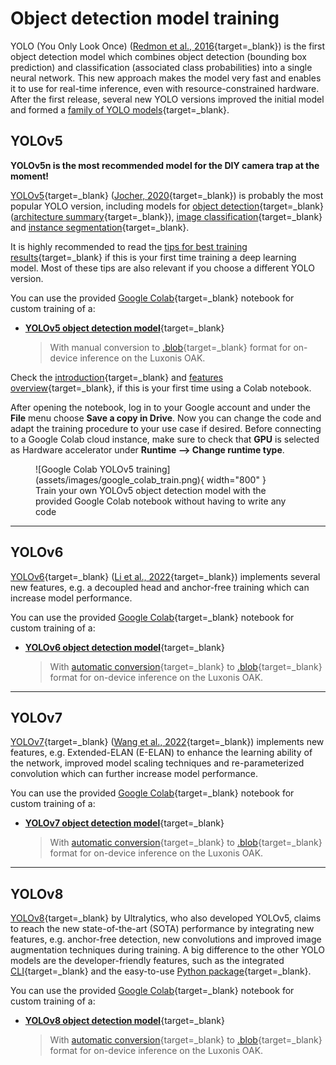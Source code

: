 # Object detection model training

YOLO (You Only Look Once) ([Redmon et al., 2016](https://doi.org/10.48550/arXiv.1506.02640){target=_blank})
is the first object detection model which combines object detection (bounding
box prediction) and classification (associated class probabilities) into a
single neural network. This new approach makes the model very fast and enables
it to use for real-time inference, even with resource-constrained hardware.
After the first release, several new YOLO versions improved the initial model
and formed a [family of YOLO models](https://blog.roboflow.com/guide-to-yolo-models/){target=_blank}.

## YOLOv5

**YOLOv5n is the most recommended model for the DIY camera trap at the moment!**

[YOLOv5](https://github.com/ultralytics/yolov5){target=_blank}
([Jocher, 2020](https://doi.org/10.5281/zenodo.3908559){target=_blank})
is probably the most popular YOLO version, including models for
[object detection](https://github.com/ultralytics/yolov5#pretrained-checkpoints){target=_blank}
([architecture summary](https://github.com/ultralytics/yolov5/issues/6998){target=_blank}),
[image classification](https://github.com/ultralytics/yolov5#classification){target=_blank} and
[instance segmentation](https://github.com/ultralytics/yolov5#segmentation){target=_blank}.

It is highly recommended to read the
[tips for best training results](https://github.com/ultralytics/yolov5/wiki/Tips-for-Best-Training-Results){target=_blank}
if this is your first time training a deep learning model. Most of these tips
are also relevant if you choose a different YOLO version.

You can use the provided [Google Colab](https://colab.research.google.com/){target=_blank}
notebook for custom training of a:

- [**YOLOv5 object detection model**](https://colab.research.google.com/github/maxsitt/insect-detect-ml/blob/main/notebooks/YOLOv5_detection_training_OAK_conversion.ipynb){target=_blank}
  > With manual conversion to
    [.blob](https://docs.luxonis.com/en/latest/pages/model_conversion){target=_blank}
    format for on-device inference on the Luxonis OAK.

Check the [introduction](https://colab.research.google.com/){target=_blank} and
[features overview](https://colab.research.google.com/notebooks/basic_features_overview.ipynb){target=_blank},
if this is your first time using a Colab notebook.

After opening the notebook, log in to your Google account and under the **File**
menu choose **Save a copy in Drive**. Now you can change the code and adapt the
training procedure to your use case if desired. Before connecting to a Google
Colab cloud instance, make sure to check that **GPU** is selected as Hardware
accelerator under **Runtime --> Change runtime type**.

<figure markdown>
  ![Google Colab YOLOv5 training](assets/images/google_colab_train.png){ width="800" }
  <figcaption>Train your own YOLOv5 object detection model with the provided
              Google Colab notebook without having to write any code</figcaption>
</figure>

---

## YOLOv6

[YOLOv6](https://github.com/meituan/YOLOv6){target=_blank}
([Li et al., 2022](https://doi.org/10.48550/arXiv.2209.02976){target=_blank})
implements several new features, e.g. a decoupled head and anchor-free training
which can increase model performance.

You can use the provided [Google Colab](https://colab.research.google.com/){target=_blank}
notebook for custom training of a:

- [**YOLOv6 object detection model**](https://colab.research.google.com/github/maxsitt/insect-detect-ml/blob/main/notebooks/YOLOv6_detection_training.ipynb){target=_blank}
  > With [automatic conversion](https://tools.luxonis.com/){target=_blank} to
    [.blob](https://docs.luxonis.com/en/latest/pages/model_conversion){target=_blank}
    format for on-device inference on the Luxonis OAK.

---

## YOLOv7

[YOLOv7](https://github.com/WongKinYiu/yolov7){target=_blank}
([Wang et al., 2022](https://doi.org/10.48550/arXiv.2207.02696){target=_blank})
implements new features, e.g. Extended-ELAN (E-ELAN) to enhance the learning
ability of the network, improved model scaling techniques and re-parameterized
convolution which can further increase model performance.

You can use the provided [Google Colab](https://colab.research.google.com/){target=_blank}
notebook for custom training of a:

- [**YOLOv7 object detection model**](https://colab.research.google.com/github/maxsitt/insect-detect-ml/blob/main/notebooks/YOLOv7_detection_training.ipynb){target=_blank}
  > With [automatic conversion](https://tools.luxonis.com/){target=_blank} to
    [.blob](https://docs.luxonis.com/en/latest/pages/model_conversion){target=_blank}
    format for on-device inference on the Luxonis OAK.

---

## YOLOv8

[YOLOv8](https://github.com/ultralytics/ultralytics){target=_blank} by
Ultralytics, who also developed YOLOv5, claims to reach the new state-of-the-art
(SOTA) performance by integrating new features, e.g. anchor-free detection,
new convolutions and improved image augmentation techniques during training.
A big difference to the other YOLO models are the developer-friendly features,
such as the integrated [CLI](https://docs.ultralytics.com/usage/cli/){target=_blank}
and the easy-to-use [Python package](https://docs.ultralytics.com/usage/python/){target=_blank}.

You can use the provided [Google Colab](https://colab.research.google.com/){target=_blank}
notebook for custom training of a:

- [**YOLOv8 object detection model**](https://colab.research.google.com/github/maxsitt/insect-detect-ml/blob/main/notebooks/YOLOv8_detection_training.ipynb){target=_blank}
  > With [automatic conversion](https://tools.luxonis.com/){target=_blank} to
    [.blob](https://docs.luxonis.com/en/latest/pages/model_conversion){target=_blank}
    format for on-device inference on the Luxonis OAK.
